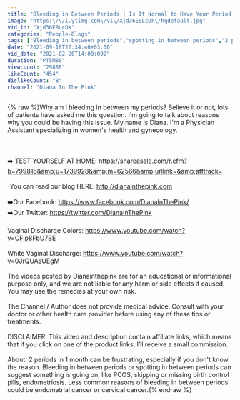 ```yaml
---
title: "Bleeding in Between Periods | Is It Normal to Have Your Period Twice a Month"
image: "https:\/\/i.ytimg.com\/vi\/Xjd36E8LcDk\/hqdefault.jpg"
vid_id: "Xjd36E8LcDk"
categories: "People-Blogs"
tags: ["Bleeding in between periods","spotting in between periods","2 periods in 1 month"]
date: "2021-09-18T22:34:46+03:00"
vid_date: "2021-02-20T14:00:09Z"
duration: "PT5M8S"
viewcount: "29888"
likeCount: "454"
dislikeCount: "8"
channel: "Diana In The Pink"
---
```

{% raw %}Why am I bleeding in between my periods?  Believe it or not, lots of patients have asked me this question.  I'm going to talk about reasons why you could be having this issue.     My name is Diana.  I'm a Physician Assistant specializing in women's health and gynecology.   <br /><br /><br /><br />➡️    TEST YOURSELF AT HOME:  <a rel="nofollow" target="blank" href="https://shareasale.com/r.cfm?b=799816&amp;u=1739928&amp;m=62566&amp;urllink=&amp;afftrack=">https://shareasale.com/r.cfm?b=799816&amp;u=1739928&amp;m=62566&amp;urllink=&amp;afftrack=</a><br /><br />-You can read our blog HERE: <a rel="nofollow" target="blank" href="http://dianainthepink.com​">http://dianainthepink.com​</a><br /><br />➡️Our Facebook: <a rel="nofollow" target="blank" href="https://www.facebook.com/DianaInThePink/​">https://www.facebook.com/DianaInThePink/​</a><br />➡️Our Twitter:   <a rel="nofollow" target="blank" href="https://twitter.com/DianaInThePink​">https://twitter.com/DianaInThePink​</a><br /><br />Vaginal Discharge Colors: <a rel="nofollow" target="blank" href="https://www.youtube.com/watch?v=CFlp8FbU7BE">https://www.youtube.com/watch?v=CFlp8FbU7BE</a><br /><br />White Vaginal Discharge:  <a rel="nofollow" target="blank" href="https://www.youtube.com/watch?v=0JrQUAsUEgM">https://www.youtube.com/watch?v=0JrQUAsUEgM</a><br /><br />The videos posted by Dianainthepink are for an educational or informational purpose only, and we are not liable for any harm or side effects if caused. You may use the remedies at your own risk.<br /><br />The Channel / Author does not provide medical advice. Consult with your doctor or other health care provider before using any of these tips or treatments.<br /><br />DISCLAIMER: This video and description contain affiliate links, which means that if you click on one of the product links, I’ll receive a small commission. <br /><br />About: 2 periods in 1 month can be frustrating, especially if you don't know the reason.  Bleeding in between periods or spotting in between periods can suggest something is going on, like PCOS, skipping or missing birth control pills, endometriosis.  Less common reasons  of bleeding in between periods could be endometrial cancer or cervical cancer.{% endraw %}

